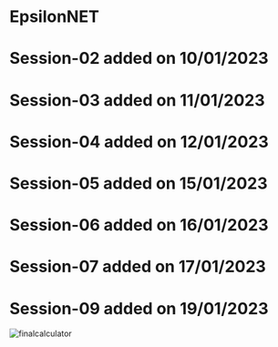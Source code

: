# EpsilonNET
# Session-02 added on 10/01/2023
# Session-03 added on 11/01/2023
# Session-04 added on 12/01/2023
# Session-05 added on 15/01/2023
# Session-06 added on 16/01/2023
# Session-07 added on 17/01/2023
# Session-09 added on 19/01/2023 
![finalcalculator](https://user-images.githubusercontent.com/43867022/213474515-65735c37-b80b-4a1c-8725-4334fef94db2.jpg)

